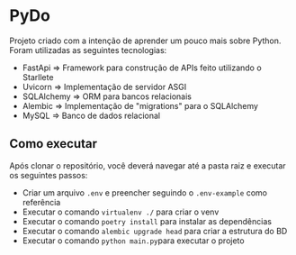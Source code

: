 # PyDo

Projeto criado com a intenção de aprender um pouco mais sobre Python.
Foram utilizadas as seguintes tecnologias:
- FastApi => Framework para construção de APIs feito utilizando o Starllete
- Uvicorn => Implementação de servidor ASGI
- SQLAlchemy => ORM para bancos relacionais
- Alembic => Implementação de "migrations" para o SQLAlchemy
- MySQL => Banco de dados relacional

## Como executar
Após clonar o repositório, você deverá navegar até a pasta raiz e executar os seguintes passos:

- Criar um arquivo `.env` e preencher seguindo o `.env-example` como referência
- Executar o comando `virtualenv ./` para criar o venv
- Executar o comando `poetry install` para instalar as dependências
- Executar o comando `alembic upgrade head` para criar a estrutura do BD
- Executar o comando `python main.py`para executar o projeto